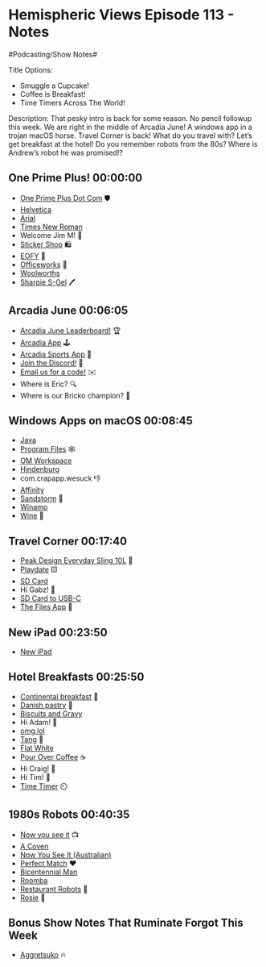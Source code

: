 # Hemispheric Views Episode 113 - Notes
#Podcasting/Show Notes#

Title Options:
* Smuggle a Cupcake!
* Coffee is Breakfast!
* Time Timers Across The World!


Description: That pesky intro is back for some reason. No pencil followup this week. We are right in the middle of Arcadia June! A windows app in a trojan macOS horse. Travel Corner is back! What do you travel with? Let’s get breakfast at the hotel! Do you remember robots from the 80s? Where is Andrew’s robot he was promised!?


## One Prime Plus! 00:00:00
* [One Prime Plus Dot Com](https://oneprimeplus.com) 🛡️
* [Helvetica](https://docs.google.com/document/d/1rKQkTlJcvm2-tqBedtzqjeFGW-3XhWKHgmp6Yscef_Q/edit)
* [Arial](https://en.wikipedia.org/wiki/Arial)
* [Times New Roman](https://en.wikipedia.org/wiki/Times_New_Roman)
* Welcome Jim M! 🎉
* [Sticker Shop](https://hemisphericviews.com/shop) 🛍️
* [EOFY](https://www.choice.com.au/shopping/everyday-shopping/bargain-hunting/articles/what-to-know-for-eofy) 💸
* [Officeworks](https://www.officeworks.com.au/) 🏢
* [Woolworths](https://www.woolworths.com.au/)
* [Sharpie S-Gel](https://www.sharpie.com/pens/gel-pens/sharpie-s-gel-medium-point-0.7mm/SP_1152955.html) 🖊️

## Arcadia June 00:06:05
* [Arcadia June Leaderboard!](https://bears-pay-lnp.craft.me/TZdtbDtNaiiq3S) 🏆
* [Arcadia App](https://apps.apple.com/us/app/arcadia-watch-games/id1479608271) 🕹️
* [Arcadia Sports App](https://apps.apple.com/us/app/arcadia-sports-watch-games/id1645125796) 🏀
* [Join the Discord!](https://discord.gg/mzdB2ug) 💬
* [Email us for a code!](mailto:hello@hemisphericviews.com) ✉️
* Where is Eric? 🔍
* Where is our Bricko champion? 🤔

## Windows Apps on macOS 00:08:45
* [Java](https://en.wikipedia.org/wiki/Java_%28programming_language%29)
* [Program Files](https://en.wikipedia.org/wiki/Program_Files) 🕸️
* [OM Workspace](https://software.omsystem.com/omworkspace/en/)
* [Hindenburg](https://hindenburg.com/)
* com.crapapp.wesuck 👎
* [Affinity](https://affinity.serif.com/en-us/)
* [Sandstorm](https://www.youtube.com/watch?v=erb4n8PW2qw) 🎵
* [Winamp](https://www.youtube.com/watch?v=erb4n8PW2qw)
* [Wine](https://en.wikipedia.org/wiki/Wine_%28software%29) 🍷

## Travel Corner 00:17:40
* [Peak Design Everyday Sling 10L](https://www.peakdesign.com/collections/everyday-bags/products/everyday-sling?variant=29742302101548)  👜
* [Playdate](https://play.date/) 🟨
* [SD Card](https://en.wikipedia.org/wiki/SD_card)
* Hi Gabz! 👋
* [SD Card to USB-C](https://www.apple.com/shop/product/MUFG2AM/A/usb-c-to-sd-card-reader)
* [The Files App](https://support.apple.com/guide/ipad/modify-files-folders-and-downloads-ipad49b77901/ipados) 📂

## New iPad 00:23:50
* [New iPad](https://www.apple.com/newsroom/2024/05/apple-introduces-m4-chip/)

## Hotel Breakfasts 00:25:50
* [Continental breakfast](https://www.thekitchn.com/what-is-a-continental-breakfast-and-what-makes-it-continental-239400) 🥞
* [Danish pastry](https://en.wikipedia.org/wiki/Danish_pastry) 🧁
* [Biscuits and Gravy](https://www.allrecipes.com/recipe/216391/easy-sausage-gravy-and-biscuits/)
* Hi Adam! 👋
* [omg.lol](https://omg.lol)
* [Tang](https://en.wikipedia.org/wiki/Tang_%28drink_mix%29) 🧡
* [Flat White](https://en.wikipedia.org/wiki/Flat_white)
* [Pour Over Coffee](https://en.wikipedia.org/wiki/Drip_coffee) ☕
* Hi Craig! 👋
* Hi Tim! 👋
* [Time Timer](https://www.timetimer.com/) ⏲️

## 1980s Robots 00:40:35
* [Now you see it](https://en.wikipedia.org/wiki/Now_You_See_It_%28American_game_show%29) 📺
* [A Coven](https://en.wikipedia.org/wiki/Coven) 
* [Now You See It \(Australian\)](https://en.wikipedia.org/wiki/Now_You_See_It_%28Australian_game_show%29)
* [Perfect Match](https://en.wikipedia.org/wiki/Perfect_Match_%28Australian_game_show%29) ❤️
* [Bicentennial Man](https://en.wikipedia.org/wiki/The_Bicentennial_Man)
* [Roomba](https://en.wikipedia.org/wiki/Roomba)
* [Restaurant Robots](https://www.robotlab.com/restaurant-robots) 🤖
* [Rosie](https://en.wikipedia.org/wiki/List_of_The_Jetsons_characters#Rosie) 💜

## Bonus Show Notes That Ruminate Forgot This Week
- [Aggretsuko](https://en.wikipedia.org/wiki/Aggretsuko) 🔥

